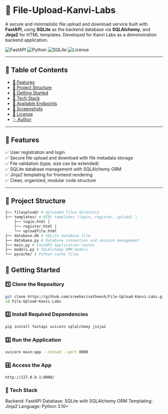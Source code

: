 # 📂 File-Upload-Kanvi-Labs

A secure and minimalistic file upload and download service built with **FastAPI**, using **SQLite** as the backend database via **SQLAlchemy**, and **Jinja2** for HTML templates. Developed for Kanvi Labs as a demonstration backend application.

![FastAPI](https://img.shields.io/badge/FastAPI-0.110+-009688?logo=fastapi)
![Python](https://img.shields.io/badge/Python-3.10+-3776AB?logo=python)
![SQLite](https://img.shields.io/badge/SQLite-3.0+-003B57?logo=sqlite)
![License](https://img.shields.io/badge/License-MIT-blue.svg)

---

## 📖 Table of Contents

- [📂 Features](#-features)
- [📁 Project Structure](#-project-structure)
- [🚀 Getting Started](#-getting-started)
- [📝 Tech Stack](#-tech-stack)
- [📌 Available Endpoints](#-available-endpoints)
- [📸 Screenshots](#-screenshots)
- [📄 License](#-license)
- [✨ Author](#-author)

---

## 📂 Features

✅ User registration and login  
✅ Secure file upload and download with file metadata storage  
✅ File validation (type, size can be extended)  
✅ SQLite database management with SQLAlchemy ORM  
✅ Jinja2 templating for frontend rendering  
✅ Clean, organized, modular code structure  

---

## 📁 Project Structure

```bash
├── fileupload/ # Uploaded files directory 
├── templates/ # HTML templates (login, register, upload) │ 
    ├── login.html │ 
    ├── register.html │ 
    └── uploadfile.html 
├── database.db # SQLite database file 
├── database.py # Database connection and session management 
├── main.py # FastAPI application routes 
├── models.py # SQLAlchemy ORM models 
└── pycache/ # Python cache files
```

## 🚀 Getting Started

### 1️⃣ Clone the Repository

```bash
git clone https://github.com/sreeharisatheesh/File-Upload-Kanvi-Labs.git
cd File-Upload-Kanvi-Labs
```


### 2️⃣ Install Required Dependencies

```bash
pip install fastapi uvicorn sqlalchemy jinja2
```



### 3️⃣ Run the Application

```bash
uvicorn main:app --reload --port 8000
```


### 4️⃣ Access the App

```bash
http://127.0.0.1:8000/
```


### 📝 Tech Stack

Backend: FastAPI
Database: SQLite with SQLAlchemy ORM
Templating: Jinja2
Language: Python 3.10+



